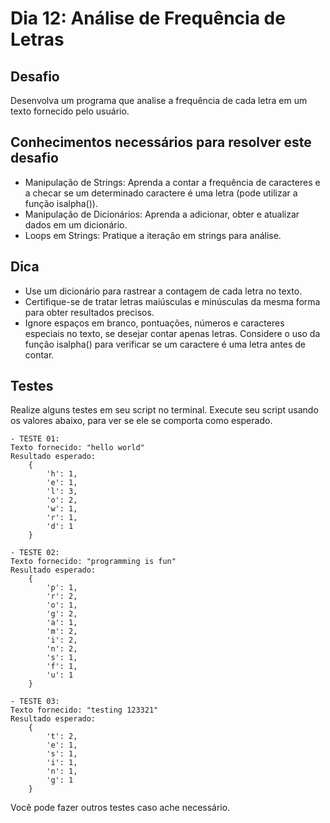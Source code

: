 # Dia 12: Análise de Frequência de Letras

## Desafio

Desenvolva um programa que analise a frequência de cada letra em um texto fornecido pelo usuário.

## Conhecimentos necessários para resolver este desafio

- Manipulação de Strings: Aprenda a contar a frequência de caracteres e a checar se um determinado caractere é uma letra (pode utilizar a função isalpha()).
- Manipulação de Dicionários: Aprenda a adicionar, obter e atualizar dados em um dicionário.
- Loops em Strings: Pratique a iteração em strings para análise.

## Dica

- Use um dicionário para rastrear a contagem de cada letra no texto.
- Certifique-se de tratar letras maiúsculas e minúsculas da mesma forma para obter resultados precisos.
- Ignore espaços em branco, pontuações, números e caracteres especiais no texto, se desejar contar apenas letras. Considere o uso da função isalpha() para verificar se um caractere é uma letra antes de contar.

## Testes

Realize alguns testes em seu script no terminal. Execute seu script usando os valores abaixo, para ver se ele se comporta como esperado.

    - TESTE 01:
    Texto fornecido: "hello world"
    Resultado esperado:
        {
            'h': 1,
            'e': 1,
            'l': 3,
            'o': 2,
            'w': 1,
            'r': 1,
            'd': 1
        }

    - TESTE 02:
    Texto fornecido: "programming is fun"
    Resultado esperado:
        {
            'p': 1,
            'r': 2,
            'o': 1,
            'g': 2,
            'a': 1,
            'm': 2,
            'i': 2,
            'n': 2,
            's': 1,
            'f': 1,
            'u': 1
        }

    - TESTE 03:
    Texto fornecido: "testing 123321"
    Resultado esperado:
        {
            't': 2,
            'e': 1,
            's': 1,
            'i': 1,
            'n': 1,
            'g': 1
        }

Você pode fazer outros testes caso ache necessário.